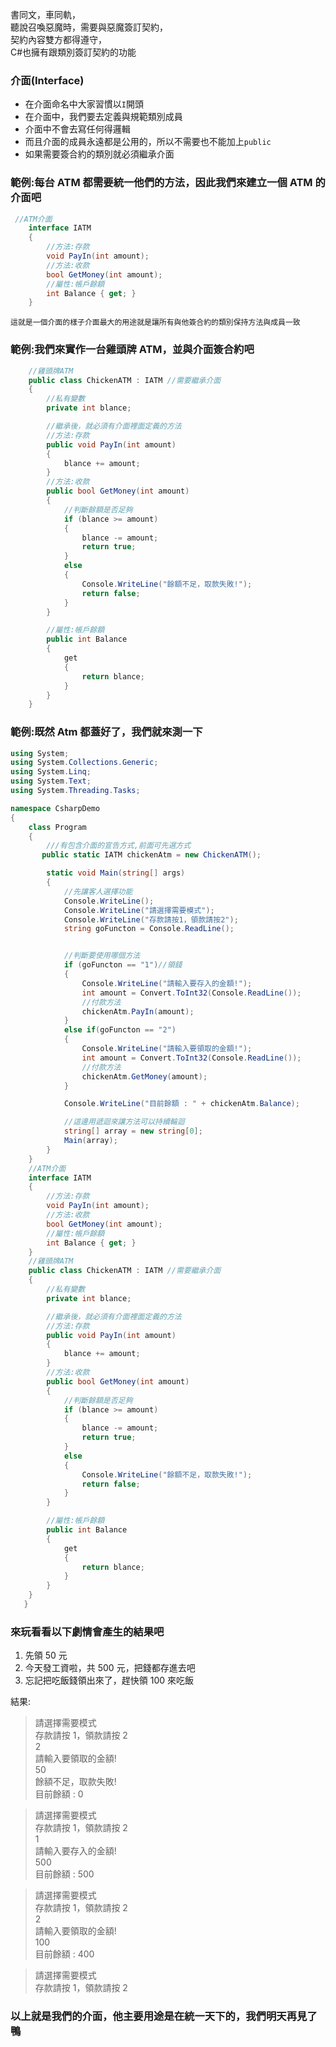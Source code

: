 書同文，車同軌，\
聽說召喚惡魔時，需要與惡魔簽訂契約，\
契約內容雙方都得遵守，\
C#也擁有跟類別簽訂契約的功能

### 介面(Interface)

- 在介面命名中大家習慣以`I`開頭
- 在介面中，我們要去定義與規範類別成員
- 介面中不會去寫任何得邏輯
- 而且介面的成員永遠都是公用的，所以不需要也不能加上`public`
- 如果需要簽合約的類別就必須繼承介面

### 範例:每台 ATM 都需要統一他們的方法，因此我們來建立一個 ATM 的介面吧

```csharp
 //ATM介面
    interface IATM
    {
        //方法:存款
        void PayIn(int amount);
        //方法:收款
        bool GetMoney(int amount);
        //屬性:帳戶餘額
        int Balance { get; }
    }
```

`這就是一個介面的樣子介面最大的用途就是讓所有與他簽合約的類別保持方法與成員一致`

### 範例:我們來實作一台雞頭牌 ATM，並與介面簽合約吧

```csharp
    //雞頭牌ATM
    public class ChickenATM : IATM //需要繼承介面
    {
        //私有變數
        private int blance;

        //繼承後，就必須有介面裡面定義的方法
        //方法:存款
        public void PayIn(int amount)
        {
            blance += amount;
        }
        //方法:收款
        public bool GetMoney(int amount)
        {
            //判斷餘額是否足夠
            if (blance >= amount)
            {
                blance -= amount;
                return true;
            }
            else
            {
                Console.WriteLine("餘額不足，取款失敗!");
                return false;
            }
        }

        //屬性:帳戶餘額
        public int Balance
        {
            get
            {
                return blance;
            }
        }
    }
```

### 範例:既然 Atm 都蓋好了，我們就來測一下

```csharp
using System;
using System.Collections.Generic;
using System.Linq;
using System.Text;
using System.Threading.Tasks;

namespace CsharpDemo
{
    class Program
    {
        ///有包含介面的宣告方式,前面可先選方式
       public static IATM chickenAtm = new ChickenATM();

        static void Main(string[] args)
        {
            //先讓客人選擇功能
            Console.WriteLine();
            Console.WriteLine("請選擇需要模式");
            Console.WriteLine("存款請按1，領款請按2");
            string goFuncton = Console.ReadLine();


            //判斷要使用哪個方法
            if (goFuncton == "1")//領錢
            {
                Console.WriteLine("請輸入要存入的金額!");
                int amount = Convert.ToInt32(Console.ReadLine());
                //付款方法
                chickenAtm.PayIn(amount);
            }
            else if(goFuncton == "2")
            {
                Console.WriteLine("請輸入要領取的金額!");
                int amount = Convert.ToInt32(Console.ReadLine());
                //付款方法
                chickenAtm.GetMoney(amount);
            }

            Console.WriteLine("目前餘額 : " + chickenAtm.Balance);

            //這邊用遞迴來讓方法可以持續輪迴
            string[] array = new string[0];
            Main(array);
        }
    }
    //ATM介面
    interface IATM
    {
        //方法:存款
        void PayIn(int amount);
        //方法:收款
        bool GetMoney(int amount);
        //屬性:帳戶餘額
        int Balance { get; }
    }
    //雞頭牌ATM
    public class ChickenATM : IATM //需要繼承介面
    {
        //私有變數
        private int blance;

        //繼承後，就必須有介面裡面定義的方法
        //方法:存款
        public void PayIn(int amount)
        {
            blance += amount;
        }
        //方法:收款
        public bool GetMoney(int amount)
        {
            //判斷餘額是否足夠
            if (blance >= amount)
            {
                blance -= amount;
                return true;
            }
            else
            {
                Console.WriteLine("餘額不足，取款失敗!");
                return false;
            }
        }

        //屬性:帳戶餘額
        public int Balance
        {
            get
            {
                return blance;
            }
        }
    }
   }
```

### 來玩看看以下劇情會產生的結果吧

1. 先領 50 元
2. 今天發工資啦，共 500 元，把錢都存進去吧
3. 忘記把吃飯錢領出來了，趕快領 100 來吃飯

結果:

> 請選擇需要模式\
> 存款請按 1，領款請按 2\
> 2\
> 請輸入要領取的金額!\
> 50\
> 餘額不足，取款失敗!\
> 目前餘額 : 0

> 請選擇需要模式\
> 存款請按 1，領款請按 2\
> 1\
> 請輸入要存入的金額!\
> 500\
> 目前餘額 : 500

> 請選擇需要模式\
> 存款請按 1，領款請按 2\
> 2\
> 請輸入要領取的金額!\
> 100\
> 目前餘額 : 400

> 請選擇需要模式\
> 存款請按 1，領款請按 2

### 以上就是我們的介面，他主要用途是在統一天下的，我們明天再見了鴨
